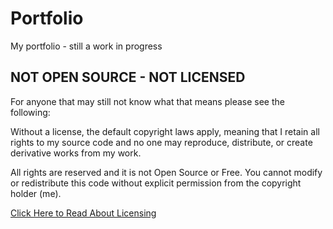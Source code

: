 # Portfolio
My portfolio - still a work in progress

## NOT OPEN SOURCE - NOT LICENSED

For anyone that may still not know what that means please see the following:

Without a license, the default copyright laws apply, meaning that I retain all rights to my source code and no one may reproduce, distribute, or create derivative works from my work. 

All rights are reserved and it is not Open Source or Free. You cannot modify or redistribute this code without explicit permission from the copyright holder (me). 
 
[Click Here to Read About Licensing](https://docs.github.com/en/repositories/managing-your-repositorys-settings-and-features/customizing-your-repository/licensing-a-repository)


